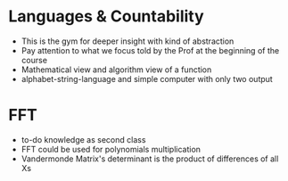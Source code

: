 # Languages & Countability
+ This is the gym for deeper insight with kind of abstraction
+ Pay attention to what we focus told by the Prof at the beginning of the course
+ Mathematical view and algorithm view of a function
+ alphabet-string-language and simple computer with only two output

# FFT
+ to-do knowledge as second class
+ FFT could be used for polynomials multiplication
+ Vandermonde Matrix's determinant is the product of differences of all Xs
<!--stackedit_data:
eyJoaXN0b3J5IjpbLTExNjU0NTY4MTFdfQ==
-->
